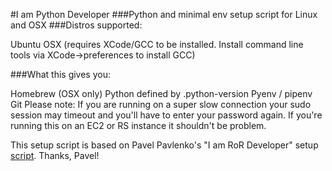 #I am Python Developer 
###Python and minimal env setup script for Linux and OSX 
###Distros supported:

Ubuntu
OSX (requires XCode/GCC to be installed. Install command line tools via XCode->preferences to install GCC)

###What this gives you:

Homebrew (OSX only)
Python defined by .python-version
Pyenv / pipenv
Git
Please note: If you are running on a super slow connection your sudo session may timeout and you'll have to enter your password again. If you're running this on an EC2 or RS instance it shouldn't be problem.


This setup script is based on Pavel Pavlenko's "I am RoR Developer" setup [script](https://github.com/pavlik/i_am_ror_developer). Thanks, Pavel!